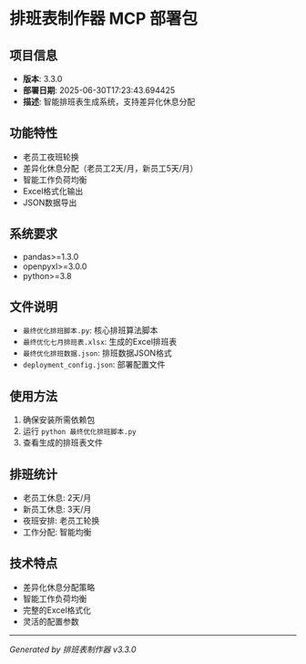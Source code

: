 # 排班表制作器 MCP 部署包

## 项目信息
- **版本**: 3.3.0
- **部署日期**: 2025-06-30T17:23:43.694425
- **描述**: 智能排班表生成系统，支持差异化休息分配

## 功能特性
- 老员工夜班轮换
- 差异化休息分配（老员工2天/月，新员工5天/月）
- 智能工作负荷均衡
- Excel格式化输出
- JSON数据导出

## 系统要求
- pandas>=1.3.0
- openpyxl>=3.0.0
- python>=3.8

## 文件说明
- `最终优化排班脚本.py`: 核心排班算法脚本
- `最终优化七月排班表.xlsx`: 生成的Excel排班表
- `最终优化排班数据.json`: 排班数据JSON格式
- `deployment_config.json`: 部署配置文件

## 使用方法
1. 确保安装所需依赖包
2. 运行 `python 最终优化排班脚本.py`
3. 查看生成的排班表文件

## 排班统计
- 老员工休息: 2天/月
- 新员工休息: 3天/月  
- 夜班安排: 老员工轮换
- 工作分配: 智能均衡

## 技术特点
- 差异化休息分配策略
- 智能工作负荷均衡
- 完整的Excel格式化
- 灵活的配置参数

---
*Generated by 排班表制作器 v3.3.0*